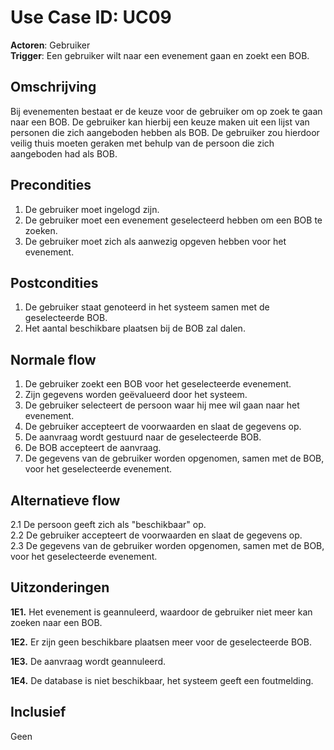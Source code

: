 # Use Case ID: UC09

**Actoren**: Gebruiker  
**Trigger**: Een gebruiker wilt naar een evenement gaan en zoekt een BOB.

## Omschrijving

Bij evenementen bestaat er de keuze voor de gebruiker om op zoek te gaan naar een BOB. De gebruiker kan hierbij een keuze maken uit een lijst van personen die zich aangeboden hebben als BOB. De gebruiker zou hierdoor veilig thuis moeten geraken met behulp van de persoon die zich aangeboden had als BOB.

## Precondities

1. De gebruiker moet ingelogd zijn.
2. De gebruiker moet een evenement geselecteerd hebben om een BOB te zoeken.
3. De gebruiker moet zich als aanwezig opgeven hebben voor het evenement.

## Postcondities

1. De gebruiker staat genoteerd in het systeem samen met de geselecteerde BOB.
2. Het aantal beschikbare plaatsen bij de BOB zal dalen.

## Normale flow

1. De gebruiker zoekt een BOB voor het geselecteerde evenement.
2. Zijn gegevens worden geëvalueerd door het systeem.
2. De gebruiker selecteert de persoon waar hij mee wil gaan naar het evenement.
3. De gebruiker accepteert de voorwaarden en slaat de gegevens op.
4. De aanvraag wordt gestuurd naar de geselecteerde BOB.
5. De BOB accepteert de aanvraag.
6. De gegevens van de gebruiker worden opgenomen, samen met de BOB, voor het geselecteerde evenement.

## Alternatieve flow

2.1 De persoon geeft zich als "beschikbaar" op.<br>
2.2 De gebruiker accepteert de voorwaarden en slaat de gegevens op.<br>
2.3 De gegevens van de gebruiker worden opgenomen, samen met de BOB, voor het geselecteerde evenement. 

## Uitzonderingen

**1E1.**	Het evenement is geannuleerd, waardoor de gebruiker niet meer kan zoeken naar een BOB.

**1E2.**	Er zijn geen beschikbare plaatsen meer voor de geselecteerde BOB.

**1E3.**	De aanvraag wordt geannuleerd.

**1E4.**	De database is niet beschikbaar, het systeem geeft een foutmelding.

## Inclusief

Geen
